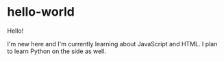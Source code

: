 # hello-world

Hello!

I'm new here and I'm currently learning about JavaScript and HTML. I plan to learn Python on the side as well. 
